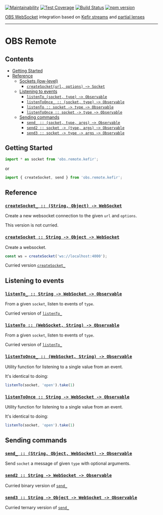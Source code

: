 [![Maintainability](https://api.codeclimate.com/v1/badges/78fc583705036be7cb23/maintainability)](https://codeclimate.com/github/stuf/obs.remote.kefir/maintainability)
[![Test Coverage](https://api.codeclimate.com/v1/badges/78fc583705036be7cb23/test_coverage)](https://codeclimate.com/github/stuf/obs.remote.kefir/test_coverage)
[![Build Status](https://travis-ci.org/stuf/obs.remote.kefir.svg?branch=master)](https://travis-ci.org/stuf/obs.remote.kefir)
[![npm version](https://badge.fury.io/js/obs.remote.kefir.svg)](https://badge.fury.io/js/obs.remote.kefir)

[OBS WebSocket](https://github.com/Palakis/obs-websocket) integration based on [Kefir streams](https://github.com/kefirjs/kefir) and [partial lenses](https://github.com/calmm-js/partial.lenses)

---

# OBS Remote

## Contents

 * [Getting Started](#getting-started)
 * [Reference](#reference)
   * [Sockets (low-level)](#sockets)
     * [`createSocket(url, options) ~> Socket`](#createsocket)
   * [Listening to events](#listening-to-events)
     * [`listenTo_(socket, type) ~> Observable`](#listenTo_)
     * [`listenToOnce_ :: (socket, type) ~> Observable`](#listenToOnce_)
     * [`listenTo :: socket -> type ~> Observable`](#listenTo)
     * [`listenToOnce :: socket -> type ~> Observable`](#listenToOnce)
   * [Sending commands](#sending-commands)
     * [`send_ :: (socket, type, args) ~> Observable`](#send_)
     * [`send2 :: socket -> (type, args) ~> Observable`](#send2)
     * [`send3 :: socket -> type -> args ~> Observable`](#send3)

## Getting Started

```js
import * as socket from 'obs.remote.kefir';
```

or

```js
import { createSocket, send } from 'obs.remote.kefir';
```

## Reference

<!--transcribe-->

<h3 name="createSocket_"><code><a href="https://github.com/stuf/obs.remote.kefir/blob/master/lib/socket.js#L23">createSocket_ :: (String, Object) -⁠> WebSocket</a></code></h3>

Create a new websocket connection to the given `url` and `options`.

This version is not curried.

<h3 name="createSocket"><code><a href="https://github.com/stuf/obs.remote.kefir/blob/master/lib/socket.js#L30">createSocket :: String -⁠> Object -⁠> WebSocket</a></code></h3>

Create a websocket.

```js
const ws = createSocket('ws://localhost:4000');
```

Curried version [`createSocket_`](#createSocket_)

## Listening to events

<h3 name="listenTo_"><code><a href="https://github.com/stuf/obs.remote.kefir/blob/master/lib/socket.js#L48">listenTo_ :: String -⁠> WebSocket -⁠> Observable</a></code></h3>

From a given `socket`, listen to events of `type`.

Curried version of [`listenTo_`](#listenTo_)

<h3 name="listenTo"><code><a href="https://github.com/stuf/obs.remote.kefir/blob/master/lib/socket.js#L73">listenTo :: (WebSocket, String) -⁠> Observable</a></code></h3>

From a given `socket`, listen to events of `type`.

Curried version of [`listenTo_`](#listenTo_)

<h3 name="listenToOnce_"><code><a href="https://github.com/stuf/obs.remote.kefir/blob/master/lib/socket.js#L83">listenToOnce_ :: (WebSocket, String) -⁠> Observable</a></code></h3>

Utility function for listening to a single value from an event.

It's identical to doing:

```js
listenTo(socket, 'open').take(1)
```

<h3 name="listenToOnce"><code><a href="https://github.com/stuf/obs.remote.kefir/blob/master/lib/socket.js#L94">listenToOnce :: String -⁠> WebSocket -⁠> Observable</a></code></h3>

Utility function for listening to a single value from an event.

It's identical to doing:

```js
listenTo(socket, 'open').take(1)
```

## Sending commands

<h3 name="send_"><code><a href="https://github.com/stuf/obs.remote.kefir/blob/master/lib/socket.js#L119">send_ :: (String, Object, WebSocket) -⁠> Observable</a></code></h3>

Send `socket` a message of given `type` with optional arguments.

<h3 name="send2"><code><a href="https://github.com/stuf/obs.remote.kefir/blob/master/lib/socket.js#L144">send2 :: String -⁠> WebSocket -⁠> Observable</a></code></h3>

Curried binary version of [`send_`](#send_)

<h3 name="send3"><code><a href="https://github.com/stuf/obs.remote.kefir/blob/master/lib/socket.js#L153">send3 :: String -⁠> Object -⁠> WebSocket -⁠> Observable</a></code></h3>

Curried ternary version of [`send_`](#send_)

<!--/transcribe-->
